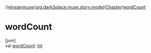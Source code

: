 //[elysianmuse](../../../index.md)/[org.darkSolace.muse.story.model](../index.md)/[Chapter](index.md)/[wordCount](word-count.md)

# wordCount

[jvm]\
val [wordCount](word-count.md): [Int](https://kotlinlang.org/api/latest/jvm/stdlib/kotlin/-int/index.html)
